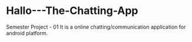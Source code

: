 # Hallo---The-Chatting-App
Semester Project - 01
It is a online chatting/communication application for android platform.
